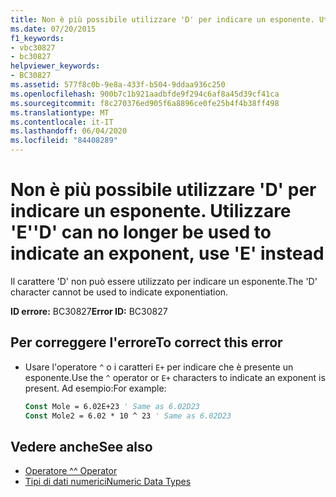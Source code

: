 ```yaml
---
title: Non è più possibile utilizzare 'D' per indicare un esponente. Utilizzare 'E'
ms.date: 07/20/2015
f1_keywords:
- vbc30827
- bc30827
helpviewer_keywords:
- BC30827
ms.assetid: 577f8c0b-9e8a-433f-b504-9ddaa936c250
ms.openlocfilehash: 900b7c1b921aadbfde9f294c6af8a45d39cf41ca
ms.sourcegitcommit: f8c270376ed905f6a8896ce0fe25b4f4b38ff498
ms.translationtype: MT
ms.contentlocale: it-IT
ms.lasthandoff: 06/04/2020
ms.locfileid: "84408289"
---
```

# <a name="d-can-no-longer-be-used-to-indicate-an-exponent-use-e-instead"></a><span data-ttu-id="81a89-102">Non è più possibile utilizzare 'D' per indicare un esponente. Utilizzare 'E'</span><span class="sxs-lookup"><span data-stu-id="81a89-102">'D' can no longer be used to indicate an exponent, use 'E' instead</span></span>
<span data-ttu-id="81a89-103">Il carattere 'D' non può essere utilizzato per indicare un esponente.</span><span class="sxs-lookup"><span data-stu-id="81a89-103">The 'D' character cannot be used to indicate exponentiation.</span></span>  
  
 <span data-ttu-id="81a89-104">**ID errore:** BC30827</span><span class="sxs-lookup"><span data-stu-id="81a89-104">**Error ID:** BC30827</span></span>  
  
## <a name="to-correct-this-error"></a><span data-ttu-id="81a89-105">Per correggere l'errore</span><span class="sxs-lookup"><span data-stu-id="81a89-105">To correct this error</span></span>  
  
- <span data-ttu-id="81a89-106">Usare l'operatore `^` o i caratteri `E+` per indicare che è presente un esponente.</span><span class="sxs-lookup"><span data-stu-id="81a89-106">Use the `^` operator or `E+` characters to indicate an exponent is present.</span></span> <span data-ttu-id="81a89-107">Ad esempio:</span><span class="sxs-lookup"><span data-stu-id="81a89-107">For example:</span></span>  
  
    ```vb  
    Const Mole = 6.02E+23 ' Same as 6.02D23  
    Const Mole2 = 6.02 * 10 ^ 23 ' Same as 6.02D23  
    ```  
  
## <a name="see-also"></a><span data-ttu-id="81a89-108">Vedere anche</span><span class="sxs-lookup"><span data-stu-id="81a89-108">See also</span></span>

- [<span data-ttu-id="81a89-109">Operatore ^</span><span class="sxs-lookup"><span data-stu-id="81a89-109">^ Operator</span></span>](../language-reference/operators/exponentiation-operator.md)
- [<span data-ttu-id="81a89-110">Tipi di dati numerici</span><span class="sxs-lookup"><span data-stu-id="81a89-110">Numeric Data Types</span></span>](../programming-guide/language-features/data-types/numeric-data-types.md)

